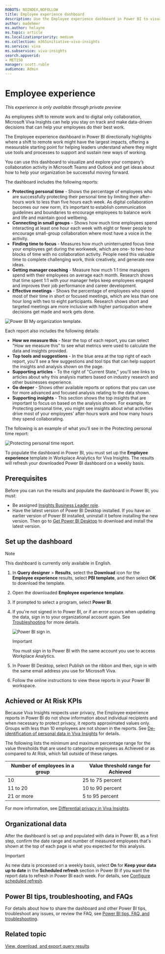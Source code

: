 ```yaml
---
ROBOTS: NOINDEX,NOFOLLOW
title: Employee experience dashboard
description: Use the Employee experience dashboard in Power BI to visualize predefined data from Viva Insights
author: madehmer
ms.author: helayne
ms.topic: article
ms.localizationpriority: medium
ms.collection: m365initiative-viva-insights 
ms.service: viva 
ms.subservice: viva-insights 
search.appverid: 
- MET150 
manager: scott.ruble
audience: Admin
---
```


# Employee experience

*This experience is only available through private preview*

As employees shift to remote work and to digital only collaboration, Microsoft Viva Insights can help you stay on track and make data-driven decisions that can help your employees do their best work.

The Employee experience dashboard in Power BI directionally highlights where a shift to remote work might have the largest impacts, offering a measurable starting point for helping leaders understand where they might use tools and processes to support and sustain new ways of working.

You can use this dashboard to visualize and explore your company’s collaboration activity in Microsoft Teams and Outlook and get ideas about how to help your organization be successful moving forward. 

The dashboard includes the following reports:

* **Protecting personal time** - Shows the percentage of employees who are successfully protecting their personal time by limiting their after-hours work to less than five hours each week. As digital collaboration becomes our new norm, it’s important to establish communication guidelines and boundaries to encourage employees to balance work and life and maintain good wellbeing.
* **Connecting in small groups** – Shows how much time employees spend interacting at least one hour each week with eight or fewer people to encourage small-group collaboration where most have a voice in the activity.
* **Finding time to focus** - Measures how much uninterrupted focus time your employees get during the workweek, which are one- to two-hour blocks of time with no collaboration activity. People need this valuable time to complete challenging work, think creatively, and generate new ideas.
* **Getting manager coaching** - Measure how much 1:1 time managers spend with their employees on average each month. Research shows that time spent 1:1 with your manager helps keep employees engaged and improves their job performance and career development.
* **Effective meetings** - Shows the percentage of employees who spend most of their time in short or focused meetings, which are less than one hour long with two to eight participants. Research shows short and targeted meetings are more inclusive with higher participation where decisions get made and work gets done.

![Power BI My organization template.](../Images/WpA/Tutorials/pbi-myorg.png)

Each report also includes the following details:

* **How we measure this** - Near the top of each report, you can select "How we measure this" to see what metrics were used to calculate the data and insights provided.
* **Top tools and suggestions** - In the blue area at the top right of each report, you'll see a few suggestions and tool tips that can help support the insights and analysis shown on the page.
* **Supporting articles** - To the right of "Current State," you'll see links to articles about why this analysis matters based on industry research and other businesses experience.
* **Go deeper** - Shows other available reports or options that you can use for more advanced and focused analysis relating to the data shown.
* **Supporting insights** - This section shows the top insights that are important to focus on based on the analysis shown. For example, for Protecting personal time, you might see insights about what activities drive most of your employees' after-hours work and how many hours they spend collaborating.

The following is an example of what you'll see in the Protecting personal time report:

![Protecting personal time report.](../Images/WpA/Tutorials/pbi-ppt-report.png)

To populate the dashboard in Power BI, you must set up the **Employee experience** template in Workplace Analytics for Viva Insights. The results will refresh your downloaded Power BI dashboard on a weekly basis.
<!--
## Demonstration

This uses sample data that is only representative of the dashboard and might not be exactly what you see in a live dashboard specific to your organization's unique data.

[Employee experience in Power BI demo](https://msit.powerbi.com/groups/me/reports/a46f5da2-58ba-467d-b1e8-68541ab302ea/ReportSection047f79d6110db8b7d45b?ctid=72f988bf-86f1-41af-91ab-2d7cd011db47&bookmarkGuid=Bookmarkcd33e1e642e6511e8d55) -->

## Prerequisites  

Before you can run the results and populate the dashboard in Power BI, you must:

* Be assigned [Insights Business Leader role](../use/user-roles.md).
* Have the latest version of Power BI Desktop installed. If you have an earlier version of Power BI installed, uninstall it before installing the new version.
Then go to [Get Power BI Desktop](https://www.microsoft.com/p/power-bi-desktop/9ntxr16hnw1t?activetab=pivot:overviewtab) to download and install the latest version.

## Set up the dashboard

>[!Note]
>This dashboard is currently only available in English.

1. In **Query designer** > **Results**, select the **Download** icon for the **Employee experience** results, select **PBI template**, and then select **OK** to download the template.
2. Open the downloaded **Employee experience template**.
3. If prompted to select a program, select **Power BI**.
4. If you're not signed in to Power BI, or if an error occurs when updating the data, sign in to your organizational account again. See [Troubleshooting](../tutorials/power-bi-templates.md#troubleshooting) for more details.

    ![Power BI sign in.](../Images/WpA/Tutorials/pbi-sign-in.png)

    >[!Important]
    >You must sign in to Power BI with the same account you use to access Workplace Analytics.

5. In Power BI Desktop, select Publish on the ribbon and then, sign in with the same email address you use for Microsoft Viva.
6. Follow the online instructions to view these reports in your Power BI workspace.

## Achieved or At Risk KPIs

Because Viva Insights respects user privacy, the Employee experience reports in Power BI do not show information about individual recipients and when necessary to protect privacy, it reports approximated values only. Groups with less than 10 employees are not shown in the reports. See [De-identification of personal data in Viva Insights](../privacy/de-identify-data.md) for details.

The following lists the minimum and maximum percentage range for the value thresholds that are used to categorize employees as Achieved or as compared to At Risk, which fall outside of these ranges.

Number of employees in a group | Value threshold range for Achieved
--------------| ------------
10 | 25 to 75 percent
11 to 20 | 10 to 90 percent
21 or more | 5 to 95 percent

For more information, see [Differential privacy in Viva Insights](../privacy/differential-privacy.md).  

## Organizational data

After the dashboard is set up and populated with data in Power BI, as a first step, confirm the date range and number of measured employees that's shown at the top of each page is what you expected for this analysis.

>[!Important]
>As new data is processed on a weekly basis, select **On** for **Keep your data up to date** in the **Scheduled refresh** section in Power BI if you want the report data to refresh in Power BI each week. For details, see [Configure scheduled refresh](/power-bi/connect-data/refresh-scheduled-refresh#scheduled-refresh).

## Power BI tips, troubleshooting, and FAQs

For details about how to share the dashboard and other Power BI tips, troubleshoot any issues, or review the FAQ, see [Power BI tips, FAQ, and troubleshooting](../tutorials/power-bi-templates.md).

## Related topic

[View, download, and export query results](../use/view-download-and-export-query-results.md)
